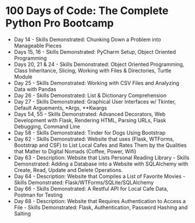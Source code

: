 # 100 Days of Code: The Complete Python Pro Bootcamp


- Day 14 - Skills Demonstrated: Chunking Down a Problem into Manageable Pieces
- Days 15, 16 - Skills Demonstrated: PyCharm Setup, Object Oriented Programming
- Days 20, 21 & 24 - Skills Demonstrated: Object Oriented Programming, Class Inheritance, Slicing, Working with Files & Directories, Turtle Module
- Day 25 - Skills Demonstrated: Working with CSV Files and Analyzing Data with Pandas
- Day 26 - Skills Demonstrated: List & Dictionary Comprehension
- Day 27 - Skills Demonstrated: Graphical User Interfaces w/ Tkinter, Default Arguements, *Args, **Kwargs
- Days 54, 55 - Skills Demonstrated: Advanced Decorators, Web Development with Flask, Rendering HTML, Parsing URLs, Flask Debugging, Command Line
- Day 58 - Skills Demonstrated: Tinder for Dogs Using Bootstrap
- Day 62 - Skills Demonstrated: Website that uses (Flask, WTForms, Bootstrap and CSF) to List Local Cafes and Rates Them by the Qualities that Matter to Digital Nomads (Coffee, Power, Wifi)
- Day 63 - Description: Website that Lists Personal Reading Library - Skills Demonstrated: Adding a Database into a Website with SQLAlchemy with Create, Read, Update and Delete Operations.
- Day 64 - Description: Website that Compiles a List of Favorite Movies - Skills Demonstrated: Flask/WTForms/SQLite/SQLAlchemy
- Day 66 - Skills Demonstrated: A Restful API for Local Cafe Data, Postman for Testing
- Day 68 - Description: Website that Requires Authentication to Access a File - Skills Demonstrated: Flask, Authentication, Password Hashing and Salting
